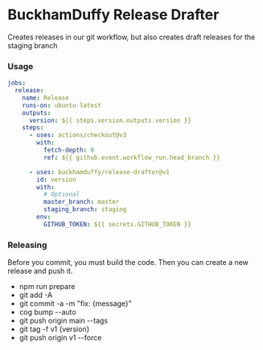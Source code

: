 # BuckhamDuffy Release Drafter

Creates releases in our git workflow, but also creates draft releases for the staging branch

### Usage
```yaml
jobs:
  release:
    name: Release
    runs-on: ubuntu-latest
    outputs:
      version: ${{ steps.version.outputs.version }}
    steps:
      - uses: actions/checkout@v3
        with:
          fetch-depth: 0
          ref: ${{ github.event.workflow_run.head_branch }}

      - uses: buckhamduffy/release-drafter@v1
        id: version
        with:
          # Optional
          master_branch: master
          staging_branch: staging
        env:
          GITHUB_TOKEN: ${{ secrets.GITHUB_TOKEN }}
```

### Releasing

Before you commit, you must build the code. Then you can create a new release and push it.

- npm run prepare
- git add -A
- git commit -a -m "fix: {message}"
- cog bump --auto
- git push origin main --tags
- git tag -f v1 {version}
- git push origin v1 --force
